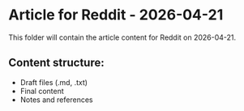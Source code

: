# Article for Reddit - 2026-04-21

This folder will contain the article content for Reddit on 2026-04-21.

## Content structure:
- Draft files (.md, .txt)
- Final content
- Notes and references
